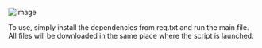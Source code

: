 
![image](https://github.com/kDv44/DOWI/assets/94145647/dc0df8a5-efcf-4c69-a9f6-835b97a7cebe)


To use, simply install the dependencies from req.txt and run the main file. \
All files will be downloaded in the same place where the script is launched.
